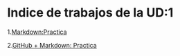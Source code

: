 # Indice de trabajos de la UD:1

1.[Markdown:Practica](GithubMarkdownPractica.md)

2.[GitHub + Markdown: Practica]()
